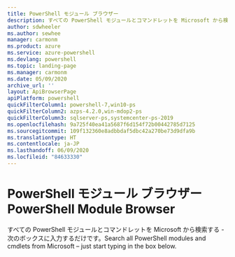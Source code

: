 ```yaml
---
title: PowerShell モジュール ブラウザー
description: すべての PowerShell モジュールとコマンドレットを Microsoft から検索する
author: sdwheeler
ms.author: sewhee
manager: carmonm
ms.product: azure
ms.service: azure-powershell
ms.devlang: powershell
ms.topic: landing-page
ms.manager: carmonm
ms.date: 05/09/2020
archive_url: ''
layout: ApiBrowserPage
apiPlatform: powershell
quickFilterColumn1: powershell-7,win10-ps
quickFilterColumn2: azps-4.2.0,win-mdop2-ps
quickFilterColumn3: sqlserver-ps,systemcenter-ps-2019
ms.openlocfilehash: 9a725f40ea41a5687f6d154f72b00442785d7125
ms.sourcegitcommit: 109f132360e8adbbdaf5dbc42a270be73d9dfa9b
ms.translationtype: HT
ms.contentlocale: ja-JP
ms.lasthandoff: 06/09/2020
ms.locfileid: "84633330"
---
```

# <a name="powershell-module-browser"></a><span data-ttu-id="332c4-103">PowerShell モジュール ブラウザー</span><span class="sxs-lookup"><span data-stu-id="332c4-103">PowerShell Module Browser</span></span>

<span data-ttu-id="332c4-104">すべての PowerShell モジュールとコマンドレットを Microsoft から検索する - 次のボックスに入力するだけです。</span><span class="sxs-lookup"><span data-stu-id="332c4-104">Search all PowerShell modules and cmdlets from Microsoft – just start typing in the box below.</span></span>
